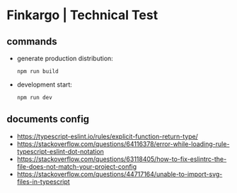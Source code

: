 # Finkargo | Technical Test


## commands

  - generate production distribution:

    ```
    npm run build
    ```

  - development start:

    ```
    npm run dev
    ```

## documents config

- https://typescript-eslint.io/rules/explicit-function-return-type/
- https://stackoverflow.com/questions/64116378/error-while-loading-rule-typescript-eslint-dot-notation
- https://stackoverflow.com/questions/63118405/how-to-fix-eslintrc-the-file-does-not-match-your-project-config
- https://stackoverflow.com/questions/44717164/unable-to-import-svg-files-in-typescript
